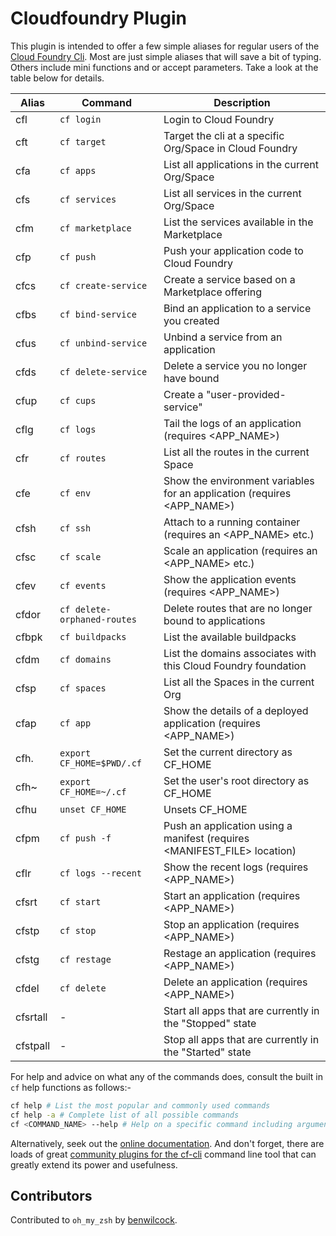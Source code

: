 # Cloudfoundry Plugin

This plugin is intended to offer a few simple aliases for regular users of the [Cloud Foundry Cli][1]. Most are just simple aliases that will save a bit of typing. Others include mini functions and or accept parameters. Take a look at the table below for details.

| Alias    | Command                     | Description                                                              |
|----------|-----------------------------|--------------------------------------------------------------------------|
| cfl      | `cf login`                  | Login to Cloud Foundry                                                   |
| cft      | `cf target`                 | Target the cli at a specific Org/Space in Cloud Foundry                  |
| cfa      | `cf apps`                   | List all applications in the current Org/Space                           |
| cfs      | `cf services`               | List all services in the current Org/Space                               |
| cfm      | `cf marketplace`            | List the services available in the Marketplace                           |
| cfp      | `cf push`                   | Push your application code to Cloud Foundry                              |
| cfcs     | `cf create-service`         | Create a service based on a Marketplace offering                         |
| cfbs     | `cf bind-service`           | Bind an application to a service you created                             |
| cfus     | `cf unbind-service`         | Unbind a service from an application                                     |
| cfds     | `cf delete-service`         | Delete a service you no longer have bound                                |
| cfup     | `cf cups`                   | Create a "user-provided-service"                                         |
| cflg     | `cf logs`                   | Tail the logs of an application (requires <APP_NAME>)                    |
| cfr      | `cf routes`                 | List all the routes in the current Space                                 |
| cfe      | `cf env`                    | Show the environment variables for an application (requires <APP_NAME>)  |
| cfsh     | `cf ssh`                    | Attach to a running container (requires an <APP_NAME> etc.)              |
| cfsc     | `cf scale`                  | Scale an application (requires an <APP_NAME> etc.)                       |
| cfev     | `cf events`                 | Show the application events (requires <APP_NAME>)                        |
| cfdor    | `cf delete-orphaned-routes` | Delete routes that are no longer bound to applications                   |
| cfbpk    | `cf buildpacks`             | List the available buildpacks                                            |
| cfdm     | `cf domains`                | List the domains associates with this Cloud Foundry foundation           |
| cfsp     | `cf spaces`                 | List all the Spaces in the current Org                                   |
| cfap     | `cf app`                    | Show the details of a deployed application (requires <APP_NAME>)         |
| cfh.     | `export CF_HOME=$PWD/.cf`   | Set the current directory as CF_HOME                                     |
| cfh~     | `export CF_HOME=~/.cf`      | Set the user's root directory as CF_HOME                                 |
| cfhu     | `unset CF_HOME`             | Unsets CF_HOME                                                           |
| cfpm     | `cf push -f`                | Push an application using a manifest (requires <MANIFEST_FILE> location) |
| cflr     | `cf logs --recent`          | Show the recent logs (requires <APP_NAME>)                               |
| cfsrt    | `cf start`                  | Start an application (requires <APP_NAME>)                               |
| cfstp    | `cf stop`                   | Stop an application (requires <APP_NAME>)                                |
| cfstg    | `cf restage`                | Restage an application (requires <APP_NAME>)                             |
| cfdel    | `cf delete`                 | Delete an application (requires <APP_NAME>)                              |
| cfsrtall | -                           | Start all apps that are currently in the "Stopped" state                 |
| cfstpall | -                           | Stop all apps that are currently in the "Started" state                  |

For help and advice on what any of the commands does, consult the built in `cf` help functions as follows:-

```bash
cf help # List the most popular and commonly used commands
cf help -a # Complete list of all possible commands
cf <COMMAND_NAME> --help # Help on a specific command including arguments and examples
```

Alternatively, seek out the [online documentation][3]. And don't forget, there are loads of great [community plugins for the cf-cli][4] command line tool that can greatly extend its power and usefulness.

## Contributors

Contributed to `oh_my_zsh` by [benwilcock][2].  

[1]: https://docs.cloudfoundry.org/cf-cli/install-go-cli.html
[2]: https://github.com/benwilcock
[3]: https://docs.cloudfoundry.org/cf-cli/getting-started.html
[4]: https://plugins.cloudfoundry.org/
